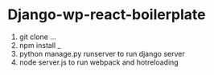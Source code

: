 # Django-wp-react-boilerplate

1) git clone ... </br>
2) npm install _
3) python manage.py runserver to run django server
4) node server.js to run webpack and hotreloading
